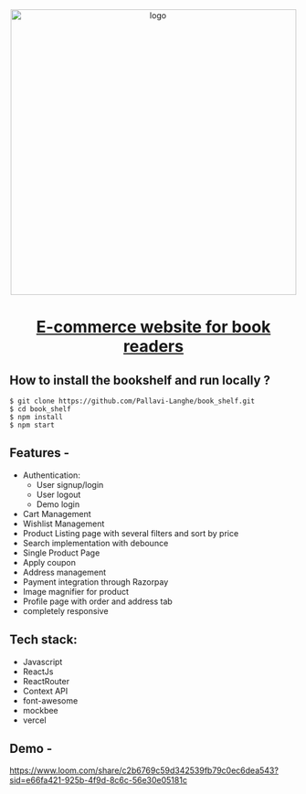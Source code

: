<div align="center">
  <img src="https://res.cloudinary.com/dv8400fc2/image/upload/v1695732180/E-commerce/bookshelf_tggh2z.png" width="500" alt="logo"/>
  
  # [E-commerce website for book readers](https://book-shelf-v1.vercel.app/)
    
</div>

## **How to install the bookshelf and run locally ?**

```
$ git clone https://github.com/Pallavi-Langhe/book_shelf.git
$ cd book_shelf
$ npm install
$ npm start
```

## **Features -**

- Authentication:
  - User signup/login
  - User logout
  - Demo login
- Cart Management
- Wishlist Management
- Product Listing page with several filters and sort by price
- Search implementation with debounce
- Single Product Page
- Apply coupon
- Address management
- Payment integration through Razorpay
- Image magnifier for product
- Profile page with order and address tab
- completely responsive


## **Tech stack:**
- Javascript
- ReactJs
- ReactRouter
- Context API
- font-awesome
- mockbee
- vercel


## **Demo -**
https://www.loom.com/share/c2b6769c59d342539fb79c0ec6dea543?sid=e66fa421-925b-4f9d-8c6c-56e30e05181c
